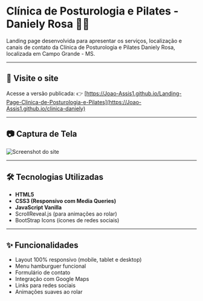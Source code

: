 # Clínica de Posturologia e Pilates - Daniely Rosa 🧘‍♀️

Landing page desenvolvida para apresentar os serviços, localização e canais de contato da Clínica de Posturologia e Pilates Daniely Rosa, localizada em Campo Grande - MS.

---

## 📌 Visite o site

Acesse a versão publicada:
👉 [https://Joao-Assis1.github.io/Landing-Page-Clinica-de-Posturologia-e-Pilates](https://Joao-Assis1.github.io/clinica-daniely)

---

## 📷 Captura de Tela

![Screenshot do site](src/img/Screenshot-Header) <!-- Substitua com o caminho da imagem real -->

---

## 🛠️ Tecnologias Utilizadas

- **HTML5**
- **CSS3 (Responsivo com Media Queries)**
- **JavaScript Vanilla**
- ScrollReveal.js (para animações ao rolar)
- BootStrap Icons (ícones de redes sociais)

---

## ✨ Funcionalidades

- Layout 100% responsivo (mobile, tablet e desktop)
- Menu hamburguer funcional
- Formulário de contato
- Integração com Google Maps
- Links para redes sociais
- Animações suaves ao rolar


